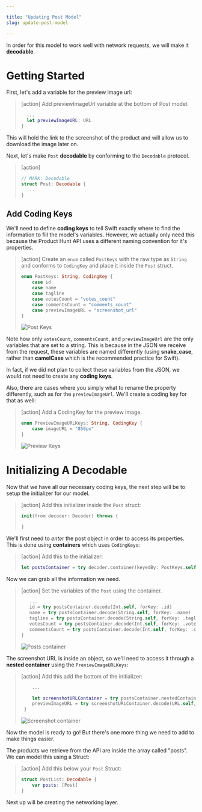 ```yaml
---

title: "Updating Post Model"
slug: update-post-model

---
```


In order for this model to work well with network requests, we will make it **decodable**.

# Getting Started

First, let's add a variable for the preview image url:

> [action]
> Add previewImageUrl variable at the bottom of Post model.
>
> ```swift
>   ...
>   let previewImageURL: URL
> }
> ```

This will hold the link to the screenshot of the product and will allow us to download the image later on.

Next, let's make `Post` **decodable** by conforming to the `Decodable` protocol.

> [action]
> ```swift
> // MARK: Decodable
> struct Post: Decodable {
>   ...
> }
> ```

## Add Coding Keys

We'll need to define **coding keys** to tell Swift exactly where to find the information to fill the model's variables. However, we actually only need this because the Product Hunt API uses a different naming convention for it's properties.

> [action]
> Create an `enum` called `PostKeys` with the raw type as `String` and conforms to `CodingKey` and place it inside the `Post` struct.
>
> ```swift
> enum PostKeys: String, CodingKey {
>     case id
>     case name
>     case tagline
>     case votesCount = "votes_count"
>     case commentsCount = "comments_count"
>     case previewImageURL = "screenshot_url"
> }
> ```
>
> ![Post Keys](assets/post-coding-keys.png)

Note how only `votesCount`, `commentsCount`, and `previewImageUrl` are the only variables that are set to a string. This is because in the JSON we receive from the request, these variables are named differently (using **snake_case**, rather than **camelCase** which is the recommended practice for Swift).

In fact, if we did not plan to collect these variables from the JSON, we would not need to create any **coding keys**.

Also, there are cases where you simply what to rename the property differently, such as for the `previewImageUrl`. We'll create a coding key for that as well:

> [action]
> Add a CodingKey for the preview image.
>
> ```swift
> enum PreviewImageURLKeys: String, CodingKey {
>     case imageURL = "850px"
> }
> ```
>
> ![Preview Keys](assets/preview-coding-keys.png)

# Initializing A Decodable

Now that we have all our necessary coding keys, the next step will be to setup the initializer for our model.

> [action]
> Add this initializer inside the `Post` struct:
>
> ```swift
> init(from decoder: Decoder) throws {
>
> }
> ```

We'll first need to _enter_ the post object in order to access its properties. This is done using **containers** which uses `CodingKeys`:

> [action]
> Add this to the initializer:
>
> ```swift
> let postsContainer = try decoder.container(keyedBy: PostKeys.self)
> ```

Now we can grab all the information we need.

> [action]
> Set the variables of the `Post` using the container.
>
> ```swift
>    ...
>    id = try postsContainer.decode(Int.self, forKey: .id)
>    name = try postsContainer.decode(String.self, forKey: .name)
>    tagline = try postsContainer.decode(String.self, forKey: .tagline)
>    votesCount = try postsContainer.decode(Int.self, forKey: .votesCount)
>    commentsCount = try postsContainer.decode(Int.self, forKey: .commentsCount)
> }
> ```
>
> ![Posts container](assets/post-container.png)

The screenshot URL is inside an object, so we'll need to access it through a **nested container** using the `PreviewImageURLKeys`:

> [action]
> Add this add the bottom of the initializer:
>
> ```swift
>     ...
>
>     let screenshotURLContainer = try postsContainer.nestedContainer(keyedBy: PreviewImageURLKeys.self, forKey: .previewImageURL)
>     previewImageURL = try screenshotURLContainer.decode(URL.self, forKey: .imageURL)
>  }
> ```
>
> ![Screenshot container](assets/screenshot-container.png)

Now the model is ready to go! But there's one more thing we need to add to make things easier.

The products we retrieve from the API are inside the array called "posts". We can model this using a Struct:

> [action]
> Add this below your `Post` Struct:
>
> ```swift
> struct PostList: Decodable {
>     var posts: [Post]
> }
> ```

Next up will be creating the networking layer.
